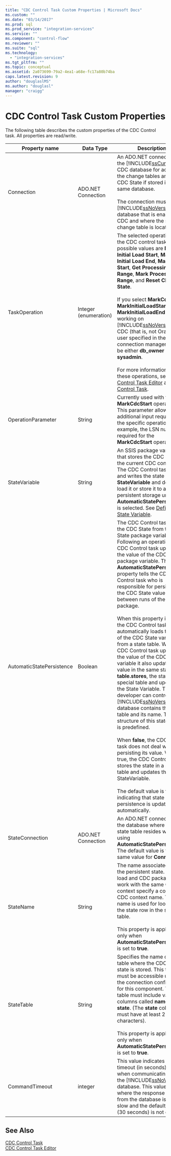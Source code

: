 ```yaml
---
title: "CDC Control Task Custom Properties | Microsoft Docs"
ms.custom: ""
ms.date: "03/14/2017"
ms.prod: sql
ms.prod_service: "integration-services"
ms.service: ""
ms.component: "control-flow"
ms.reviewer: ""
ms.suite: "sql"
ms.technology: 
  - "integration-services"
ms.tgt_pltfrm: ""
ms.topic: conceptual
ms.assetid: 2a073699-79a2-4ea1-a68e-fc17a80b74ba
caps.latest.revision: 9
author: "douglaslMS"
ms.author: "douglasl"
manager: "craigg"
---
```

# CDC Control Task Custom Properties
  The following table describes the custom properties of the CDC Control task. All properties are read/write.  
  
|Property name|Data Type|Description|  
|-------------------|---------------|-----------------|  
|Connection|ADO.NET Connection|An ADO.NET connection to the [!INCLUDE[ssCurrent](../../includes/sscurrent-md.md)] CDC database for access to the change tables and to the CDC State if stored in the same database.<br /><br /> The connection must be to a [!INCLUDE[ssNoVersion](../../includes/ssnoversion-md.md)] database that is enabled for CDC and where the selected change table is located.|  
|TaskOperation|Integer (enumeration)|The selected operation for the CDC control task. The possible values are **Mark Initial Load Start**, **Mark Initial Load End**, **Mark CDC Start**, **Get Processing Range**, **Mark Processed Range**, and **Reset CDC State**.<br /><br /> If you select **MarkCdcStart**, **MarkInitialLoadStart**, or **MarkInitialLoadEnd** when working on [!INCLUDE[ssNoVersion](../../includes/ssnoversion-md.md)] CDC (that is, not Oracle) the user specified in the connection manager must be either  **db_owner** or **sysadmin**.<br /><br /> For more information about these operations, see [CDC Control Task Editor](../../integration-services/control-flow/cdc-control-task-editor.md) and [CDC Control Task](../../integration-services/control-flow/cdc-control-task.md).|  
|OperationParameter|String|Currently used with the **MarkCdcStart** operation. This parameter allows additional input required for the specific operation. For example, the LSN number required for the **MarkCdcStart** operation|  
|StateVariable|String|An SSIS package variable that stores the CDC state of the current CDC context. The CDC Control task reads and writes the state to the **StateVariable** and does not load it or store it to a persistent storage unless **AutomaticStatePersistence** is selected. See [Define a State Variable](../../integration-services/data-flow/define-a-state-variable.md).|  
|AutomaticStatePersistence|Boolean|The CDC Control task reads the CDC State from the CDC State package variable. Following an operation, the CDC Control task updates the value of the CDC State package variable. The **AutomaticStatePersistence** property tells the CDC Control task who is responsible for persisting the CDC State value between runs of the SSIS package.<br /><br /> When this property is **true**, the CDC Control task automatically loads the value of the CDC State variable from a state table. When the CDC Control task updates the value of the CDC State variable it also updates its value in the same state **table.stores**, the state in a special table and updates the State Variable. The developer can control which [!INCLUDE[ssNoVersion](../../includes/ssnoversion-md.md)] database contains that state table and its name. The structure of this state table is predefined.<br /><br /> When **false**, the CDC Control task does not deal with persisting its value. When true, the CDC Control task stores the state in a special table and updates the StateVariable.<br /><br /> The default value is **true**, indicating that state persistence is updated automatically.|  
|StateConnection|ADO.NET Connection|An ADO.NET connection to the database where the state table resides when using **AutomaticStatePersistence**. The default value is the same value for **Connection**.|  
|StateName|String|The name associated with the persistent state. The full load and CDC packages that work with the same CDC context specify a common CDC context name. This name is used for looking up the state row in the state table.<br /><br /> This property is applicable only when **AutomaticStatePersistence** is set to **true**.|  
|StateTable|String|Specifies the name of the table where the CDC context state is stored. This table must be accessible using the connection configured for this component. This table must include varchar columns called **name** and **state**. (The **state** column must have at least 256 characters).<br /><br /> This property is applicable only when **AutomaticStatePersistence** is set to **true**.|  
|CommandTimeout|integer|This value indicates the timeout (in seconds) to use when communicating with the [!INCLUDE[ssNoVersion](../../includes/ssnoversion-md.md)] database. This value is used where the response time from the database is very slow and the default value (30 seconds) is not enough.|  
  
## See Also  
 [CDC Control Task](../../integration-services/control-flow/cdc-control-task.md)   
 [CDC Control Task Editor](../../integration-services/control-flow/cdc-control-task-editor.md)  
  
  
